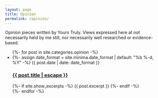 ```yaml
---
layout: page
title: Opinion
permalink: /opinion/
---
```


Opinion pieces written by Yours Truly. Views expressed here at not necessarily held by me still, nor necessarily well researched or evidence-based.

<ul class="post-list">
    {%- for post in site.categories.opinion -%}
    <li>
        {%- assign date_format = site.minima.date_format | default: "%b %-d, %Y" -%}
        <span class="post-meta">{{ post.date | date: date_format }}</span>
        <h3>
            <a class="post-link" href="{{ post.url | relative_url }}">
                {{ post.title | escape }}
            </a>
        </h3>
        {%- if site.show_excerpts -%}
        {{ post.excerpt }}
        {%- endif -%}
    </li>
    {%- endfor -%}
</ul>